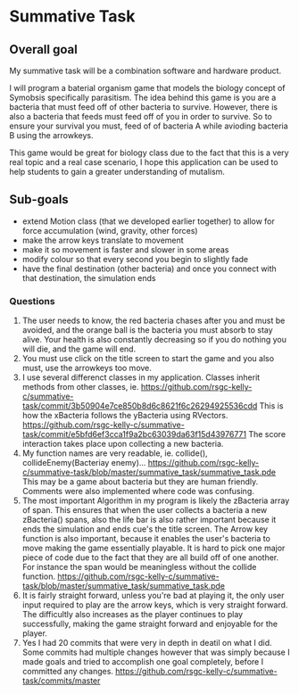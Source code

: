 # Summative Task

## Overall goal

My summative task will be a combination software and hardware product.

I will program a baterial organism game that models the biology concept of Symobsis specifically parasitism.  The idea behind this game is you are a bacteria that must feed off of other bacteria to survive.  However, there is also a bacteria that feeds must feed off of you in order to survive.  So to ensure your survival you must, feed of of bacteria A while avioding bacteria B using the arrowkeys. 

This game would be great for biology class due to the fact that this is a very real topic and a real case scenario, I hope this application can be used to help students to gain a greater understanding of mutalism.  
## Sub-goals

* extend Motion class (that we developed earlier together) to allow for force accumulation (wind, gravity, other forces)
* make the arrow keys translate to movement
* make it so movement is faster and slower in some areas
* modify colour so that every second you begin to slightly fade
* have the final destination (other bacteria) and once you connect with that destination, the simulation ends

### Questions
1. The user needs to know, the red bacteria chases after you and must be avoided, and the orange ball is the bacteria you must absorb to stay alive.  Your health is also constantly decreasing so if you do nothing you will die, and the game will end.
2. You must use click on the title screen to start the game and you also must, use the arrowkeys too move.
3. I use several differenct classes in my application.  Classes inherit methods from other classes, ie. https://github.com/rsgc-kelly-c/summative-task/commit/3b50904e7ce850b8d6c8621f6c26294925536cdd This is how the xBacteria follows the yBacteria using RVectors. https://github.com/rsgc-kelly-c/summative-task/commit/e5bfd6ef3cca1f9a2bc63039da63f15d43976771 The score interaction takes place upon collecting a new bacteria.
4. My function names are very readable, ie. collide(), collideEnemy(Bacteriay enemy)... https://github.com/rsgc-kelly-c/summative-task/blob/master/summative_task/summative_task.pde This may be a game about bacteria but they are human friendly. Comments were also implemented where code was confusing.
5. The most important Algorithm in my program is likely the zBacteria array of span.  This ensures that when the user collects a bacteria a new zBacteria() spans, also the life bar is also rather important because it ends the simulation and ends cue's the title screen. The Arrow key function is also important, because it enables the user's bacteria to move making the game essentially playable.  It is hard to pick one major piece of code due to the fact that they are all build off of one another.  For instance the span would be meaningless without the collide function. https://github.com/rsgc-kelly-c/summative-task/blob/master/summative_task/summative_task.pde
6. It is fairly straight forward, unless you're bad at playing it, the only user input required to play are the arrow keys, which is very straight forward.  The difficultly also increases as the player continues to play successfully, making the game straight forward and enjoyable for the player.
7. Yes I had 20 commits that were very in depth in deatil on what I did.  Some commits had multiple changes however that was simply because I made goals and tried to accomplish one goal completely, before I committed any changes.  https://github.com/rsgc-kelly-c/summative-task/commits/master



